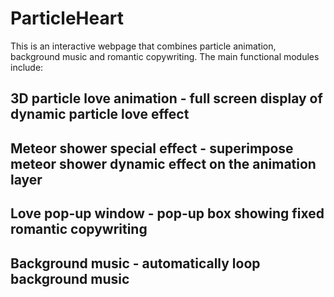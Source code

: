# ParticleHeart
This is an interactive webpage that combines particle animation, background music and romantic copywriting. The main functional modules include:
## 3D particle love animation - full screen display of dynamic particle love effect
## Meteor shower special effect - superimpose meteor shower dynamic effect on the animation layer
## Love pop-up window - pop-up box showing fixed romantic copywriting
## Background music - automatically loop background music
